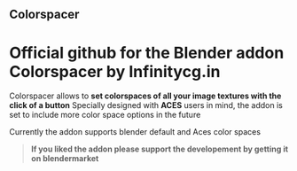 ## Colorspacer
# Official github for the Blender addon Colorspacer by Infinitycg.in

Colorspacer allows to **set colorspaces of all your image textures with the click of a button**
Specially designed with **ACES** users in mind, the addon is set to include more color space options in the future 

Currently the addon supports blender default and Aces color spaces 

> **If you liked the addon please support the developement by getting it on blendermarket**
